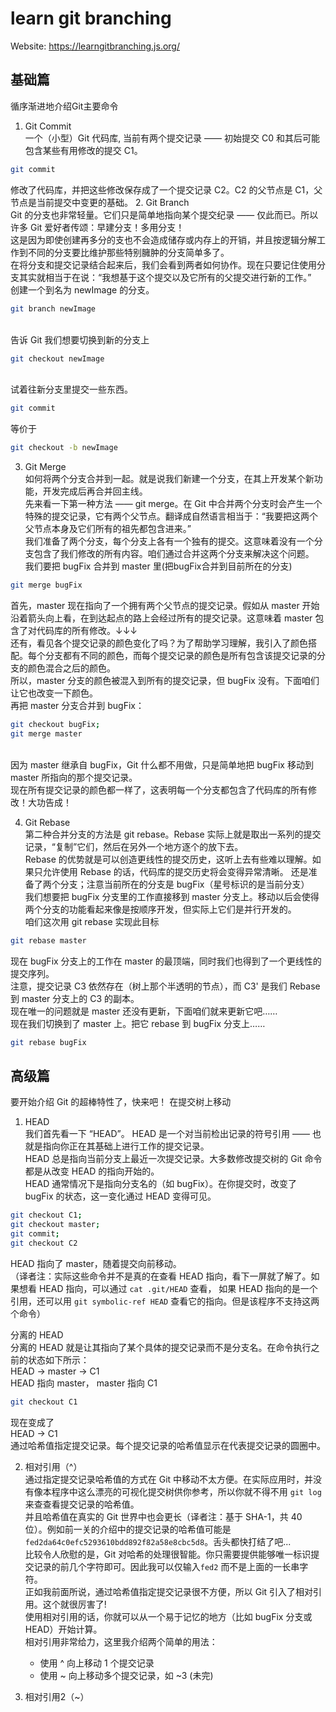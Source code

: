 # learn git branching
Website: https://learngitbranching.js.org/

## 基础篇
循序渐进地介绍Git主要命令

1. Git Commit
<br>一个（小型）Git 代码库, 当前有两个提交记录 —— 初始提交 C0 和其后可能包含某些有用修改的提交 C1。
```bash
git commit
```
修改了代码库，并把这些修改保存成了一个提交记录 C2。C2 的父节点是 C1，父节点是当前提交中变更的基础。
2. Git Branch
<br>Git 的分支也非常轻量。它们只是简单地指向某个提交纪录 —— 仅此而已。所以许多 Git 爱好者传颂：早建分支！多用分支！
<br>这是因为即使创建再多分的支也不会造成储存或内存上的开销，并且按逻辑分解工作到不同的分支要比维护那些特别臃肿的分支简单多了。
<br>在将分支和提交记录结合起来后，我们会看到两者如何协作。现在只要记住使用分支其实就相当于在说：“我想基于这个提交以及它所有的父提交进行新的工作。”
<br>创建一个到名为 newImage 的分支。
```bash
git branch newImage
```
<br>告诉 Git 我们想要切换到新的分支上
```bash
git checkout newImage
```
<br>试着往新分支里提交一些东西。
```bash
git commit
```
等价于
```bash
git checkout -b newImage
```

3. Git Merge
<br>如何将两个分支合并到一起。就是说我们新建一个分支，在其上开发某个新功能，开发完成后再合并回主线。
<br>先来看一下第一种方法 —— git merge。在 Git 中合并两个分支时会产生一个特殊的提交记录，它有两个父节点。翻译成自然语言相当于：“我要把这两个父节点本身及它们所有的祖先都包含进来。”
<br>我们准备了两个分支，每个分支上各有一个独有的提交。这意味着没有一个分支包含了我们修改的所有内容。咱们通过合并这两个分支来解决这个问题。
<br>我们要把 bugFix 合并到 master 里(把bugFix合并到目前所在的分支)
```bash
git merge bugFix
```
首先，master 现在指向了一个拥有两个父节点的提交记录。假如从 master 开始沿着箭头向上看，在到达起点的路上会经过所有的提交记录。这意味着 master 包含了对代码库的所有修改。↓↓↓
<br>还有，看见各个提交记录的颜色变化了吗？为了帮助学习理解，我引入了颜色搭配。每个分支都有不同的颜色，而每个提交记录的颜色是所有包含该提交记录的分支的颜色混合之后的颜色。
<br>所以，master 分支的颜色被混入到所有的提交记录，但 bugFix 没有。下面咱们让它也改变一下颜色。
<br>再把 master 分支合并到 bugFix：
```bash
git checkout bugFix;
git merge master
```
<br>因为 master 继承自 bugFix，Git 什么都不用做，只是简单地把 bugFix 移动到 master 所指向的那个提交记录。
<br>现在所有提交记录的颜色都一样了，这表明每一个分支都包含了代码库的所有修改！大功告成！

4. Git Rebase
<br>第二种合并分支的方法是 git rebase。Rebase 实际上就是取出一系列的提交记录，“复制”它们，然后在另外一个地方逐个的放下去。
<br>Rebase 的优势就是可以创造更线性的提交历史，这听上去有些难以理解。如果只允许使用 Rebase 的话，代码库的提交历史将会变得异常清晰。
还是准备了两个分支；注意当前所在的分支是 bugFix（星号标识的是当前分支）
<br>我们想要把 bugFix 分支里的工作直接移到 master 分支上。移动以后会使得两个分支的功能看起来像是按顺序开发，但实际上它们是并行开发的。
<br>咱们这次用 git rebase 实现此目标
```bash
git rebase master
```
现在 bugFix 分支上的工作在 master 的最顶端，同时我们也得到了一个更线性的提交序列。
<br>注意，提交记录 C3 依然存在（树上那个半透明的节点），而 C3' 是我们 Rebase 到 master 分支上的 C3 的副本。
<br>现在唯一的问题就是 master 还没有更新，下面咱们就来更新它吧……
<br>现在我们切换到了 master 上。把它 rebase 到 bugFix 分支上……
```bash
git rebase bugFix
```

## 高级篇
要开始介绍 Git 的超棒特性了，快来吧！
在提交树上移动

1. HEAD
<br>我们首先看一下 “HEAD”。 HEAD 是一个对当前检出记录的符号引用 —— 也就是指向你正在其基础上进行工作的提交记录。
<br>HEAD 总是指向当前分支上最近一次提交记录。大多数修改提交树的 Git 命令都是从改变 HEAD 的指向开始的。
<br>HEAD 通常情况下是指向分支名的（如 bugFix）。在你提交时，改变了 bugFix 的状态，这一变化通过 HEAD 变得可见。
```bash
git checkout C1;
git checkout master;
git commit;
git checkout C2
```
 HEAD 指向了 master，随着提交向前移动。
<br>（译者注：实际这些命令并不是真的在查看 HEAD 指向，看下一屏就了解了。如果想看 HEAD 指向，可以通过 `cat .git/HEAD` 查看， 如果 HEAD 指向的是一个引用，还可以用 `git symbolic-ref HEAD` 查看它的指向。但是该程序不支持这两个命令）

分离的 HEAD
<br>分离的 HEAD 就是让其指向了某个具体的提交记录而不是分支名。在命令执行之前的状态如下所示：
<br>HEAD -> master -> C1
<br>HEAD 指向 master， master 指向 C1
```bash
git checkout C1
```
现在变成了
<br>HEAD -> C1
<br>通过哈希值指定提交记录。每个提交记录的哈希值显示在代表提交记录的圆圈中。

2. 相对引用（^）
<br>通过指定提交记录哈希值的方式在 Git 中移动不太方便。在实际应用时，并没有像本程序中这么漂亮的可视化提交树供你参考，所以你就不得不用 `git log` 来查查看提交记录的哈希值。
<br>并且哈希值在真实的 Git 世界中也会更长（译者注：基于 SHA-1，共 40 位）。例如前一关的介绍中的提交记录的哈希值可能是 `fed2da64c0efc5293610bdd892f82a58e8cbc5d8`。舌头都快打结了吧...
<br>比较令人欣慰的是，Git 对哈希的处理很智能。你只需要提供能够唯一标识提交记录的前几个字符即可。因此我可以仅输入`fed2` 而不是上面的一长串字符。
<br>正如我前面所说，通过哈希值指定提交记录很不方便，所以 Git 引入了相对引用。这个就很厉害了!
<br>使用相对引用的话，你就可以从一个易于记忆的地方（比如 bugFix 分支或 HEAD）开始计算。
<br>相对引用非常给力，这里我介绍两个简单的用法：
    * 使用 ^ 向上移动 1 个提交记录
    * 使用 ~<num> 向上移动多个提交记录，如 ~3
(未完)

3. 相对引用2（~）
